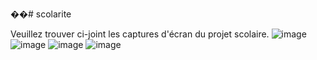 ��#   s c o l a r i t e 

Veuillez trouver ci-joint les captures d'écran du projet scolaire.
 
![image](https://github.com/Leslie2856/scolarite/assets/147277167/695dd30e-854f-4008-88f6-19d7d2e693dd)
![image](https://github.com/Leslie2856/scolarite/assets/147277167/a61e296a-1c9b-4193-9c85-99d9ea56045c)
![image](https://github.com/Leslie2856/scolarite/assets/147277167/4b9669ef-aca9-4d3d-9869-d5fba1ec3129)
![image](https://github.com/Leslie2856/scolarite/assets/147277167/fe76c0de-c9be-4526-9b01-df8d3b17c081)




 
